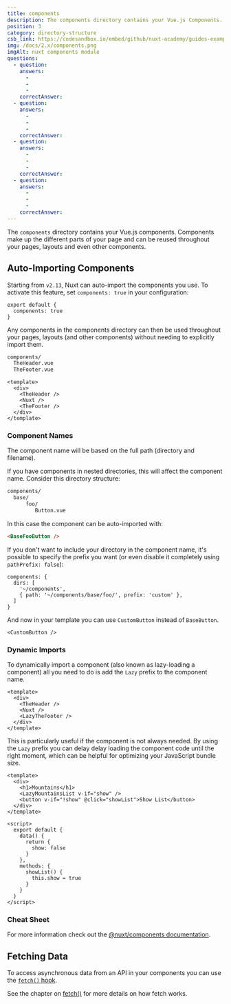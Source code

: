 ```yaml
---
title: components
description: The components directory contains your Vue.js Components. Components are what makes up the different parts of your page and can be reused and imported into your pages, layouts and even other components.
position: 3
category: directory-structure
csb_link: https://codesandbox.io/embed/github/nuxt-academy/guides-examples/tree/master/04_directory_structure/03_components?fontsize=14&hidenavigation=1&theme=dark
img: /docs/2.x/components.png
imgAlt: nuxt components module
questions:
  - question:
    answers:
      -
      -
      -
    correctAnswer:
  - question:
    answers:
      -
      -
      -
    correctAnswer:
  - question:
    answers:
      -
      -
      -
    correctAnswer:
  - question:
    answers:
      -
      -
      -
    correctAnswer:
---
```


The `components` directory contains your Vue.js components. Components make up the different parts of your page and can be reused throughout your pages, layouts and even other components.

## Auto-Importing Components

Starting from `v2.13`, Nuxt can auto-import the components you use. To activate this feature, set `components: true` in your configuration:

```js{}[nuxt.config.js]
export default {
  components: true
}
```

Any components in the components directory can then be used throughout your pages, layouts (and other components) without needing to explicitly import them.

```bash
components/
  TheHeader.vue
  TheFooter.vue
```

```html{}[layouts/default.vue]
<template>
  <div>
    <TheHeader />
    <Nuxt />
    <TheFooter />
  </div>
</template>
```

### Component Names

The component name will be based on the full path (directory and filename).

If you have components in nested directories, this will affect the component name. Consider this directory structure:

```bash
components/
  base/
      foo/
         Button.vue
```

In this case the component can be auto-imported with:

```html
<BaseFooButton />
```

If you don't want to include your directory in the component name, it's possible to specify the prefix you want (or even disable it completely using `pathPrefix: false`): 

```bash{}[nuxt.config.js]
components: {
  dirs: [
    '~/components',
    { path: '~/components/base/foo/', prefix: 'custom' },
  ]
}
```

And now in your template you can use `CustomButton` instead of `BaseButton`.

```html{}[pages/index.vue]
<CustomButton />
```

### Dynamic Imports

To dynamically import a component (also known as lazy-loading a component) all you need to do is add the `Lazy` prefix to the component name.

```html{}[layouts/default.vue]
<template>
  <div>
    <TheHeader />
    <Nuxt />
    <LazyTheFooter />
  </div>
</template>
```

This is particularly useful if the component is not always needed. By using the `Lazy` prefix you can delay delay loading the component code until the right moment, which can be helpful for optimizing your JavaScript bundle size.

```html{}[pages/index.vue]
<template>
  <div>
    <h1>Mountains</h1>
    <LazyMountainsList v-if="show" />
    <button v-if="!show" @click="showList">Show List</button>
  </div>
</template>

<script>
  export default {
    data() {
      return {
        show: false
      }
    },
    methods: {
      showList() {
        this.show = true
      }
    }
  }
</script>
```

### Cheat Sheet

<app-modal :src="img" :alt="imgAlt"></app-modal>

<base-alert type="next">For more information check out the [@nuxt/components documentation](https://github.com/nuxt/components/).</base-alert>

## Fetching Data

To access asynchronous data from an API in your components you can use the [`fetch()` hook](/docs/2.x/features/data-fetching#the-fetch-method).

<base-alert type="next">

See the chapter on [fetch()](/docs/2.x/features/data-fetching#the-fetch-method) for more details on how fetch works.

</base-alert>
